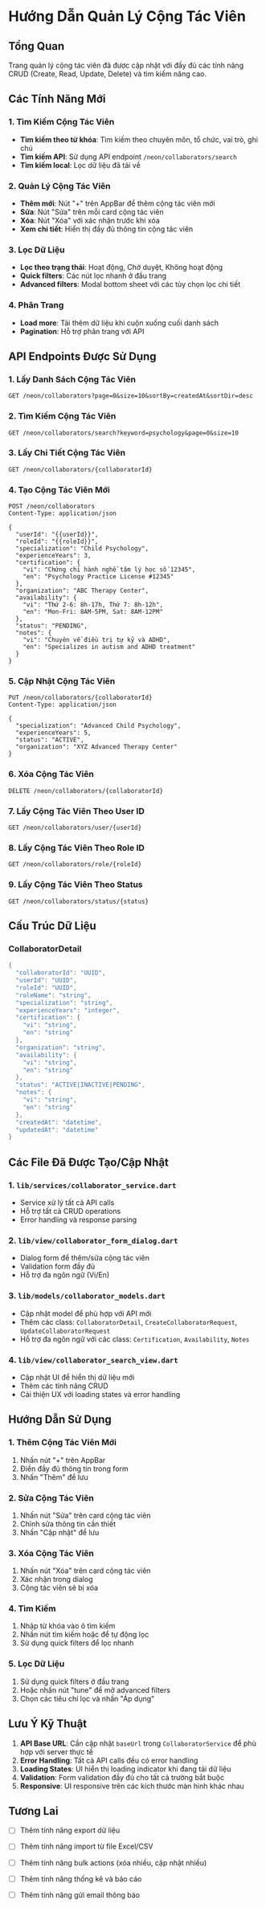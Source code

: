 # Hướng Dẫn Quản Lý Cộng Tác Viên

## Tổng Quan
Trang quản lý cộng tác viên đã được cập nhật với đầy đủ các tính năng CRUD (Create, Read, Update, Delete) và tìm kiếm nâng cao.

## Các Tính Năng Mới

### 1. Tìm Kiếm Cộng Tác Viên
- **Tìm kiếm theo từ khóa**: Tìm kiếm theo chuyên môn, tổ chức, vai trò, ghi chú
- **Tìm kiếm API**: Sử dụng API endpoint `/neon/collaborators/search`
- **Tìm kiếm local**: Lọc dữ liệu đã tải về

### 2. Quản Lý Cộng Tác Viên
- **Thêm mới**: Nút "+" trên AppBar để thêm cộng tác viên mới
- **Sửa**: Nút "Sửa" trên mỗi card cộng tác viên
- **Xóa**: Nút "Xóa" với xác nhận trước khi xóa
- **Xem chi tiết**: Hiển thị đầy đủ thông tin cộng tác viên

### 3. Lọc Dữ Liệu
- **Lọc theo trạng thái**: Hoạt động, Chờ duyệt, Không hoạt động
- **Quick filters**: Các nút lọc nhanh ở đầu trang
- **Advanced filters**: Modal bottom sheet với các tùy chọn lọc chi tiết

### 4. Phân Trang
- **Load more**: Tải thêm dữ liệu khi cuộn xuống cuối danh sách
- **Pagination**: Hỗ trợ phân trang với API

## API Endpoints Được Sử Dụng

### 1. Lấy Danh Sách Cộng Tác Viên
```
GET /neon/collaborators?page=0&size=10&sortBy=createdAt&sortDir=desc
```

### 2. Tìm Kiếm Cộng Tác Viên
```
GET /neon/collaborators/search?keyword=psychology&page=0&size=10
```

### 3. Lấy Chi Tiết Cộng Tác Viên
```
GET /neon/collaborators/{collaboratorId}
```

### 4. Tạo Cộng Tác Viên Mới
```
POST /neon/collaborators
Content-Type: application/json

{
  "userId": "{{userId}}",
  "roleId": "{{roleId}}",
  "specialization": "Child Psychology",
  "experienceYears": 3,
  "certification": {
    "vi": "Chứng chỉ hành nghề tâm lý học số 12345",
    "en": "Psychology Practice License #12345"
  },
  "organization": "ABC Therapy Center",
  "availability": {
    "vi": "Thứ 2-6: 8h-17h, Thứ 7: 8h-12h",
    "en": "Mon-Fri: 8AM-5PM, Sat: 8AM-12PM"
  },
  "status": "PENDING",
  "notes": {
    "vi": "Chuyên về điều trị tự kỷ và ADHD",
    "en": "Specializes in autism and ADHD treatment"
  }
}
```

### 5. Cập Nhật Cộng Tác Viên
```
PUT /neon/collaborators/{collaboratorId}
Content-Type: application/json

{
  "specialization": "Advanced Child Psychology",
  "experienceYears": 5,
  "status": "ACTIVE",
  "organization": "XYZ Advanced Therapy Center"
}
```

### 6. Xóa Cộng Tác Viên
```
DELETE /neon/collaborators/{collaboratorId}
```

### 7. Lấy Cộng Tác Viên Theo User ID
```
GET /neon/collaborators/user/{userId}
```

### 8. Lấy Cộng Tác Viên Theo Role ID
```
GET /neon/collaborators/role/{roleId}
```

### 9. Lấy Cộng Tác Viên Theo Status
```
GET /neon/collaborators/status/{status}
```

## Cấu Trúc Dữ Liệu

### CollaboratorDetail
```dart
{
  "collaboratorId": "UUID",
  "userId": "UUID", 
  "roleId": "UUID",
  "roleName": "string",
  "specialization": "string",
  "experienceYears": "integer",
  "certification": {
    "vi": "string",
    "en": "string"
  },
  "organization": "string",
  "availability": {
    "vi": "string", 
    "en": "string"
  },
  "status": "ACTIVE|INACTIVE|PENDING",
  "notes": {
    "vi": "string",
    "en": "string"
  },
  "createdAt": "datetime",
  "updatedAt": "datetime"
}
```

## Các File Đã Được Tạo/Cập Nhật

### 1. `lib/services/collaborator_service.dart`
- Service xử lý tất cả API calls
- Hỗ trợ tất cả CRUD operations
- Error handling và response parsing

### 2. `lib/view/collaborator_form_dialog.dart`
- Dialog form để thêm/sửa cộng tác viên
- Validation form đầy đủ
- Hỗ trợ đa ngôn ngữ (Vi/En)

### 3. `lib/models/collaborator_models.dart`
- Cập nhật model để phù hợp với API mới
- Thêm các class: `CollaboratorDetail`, `CreateCollaboratorRequest`, `UpdateCollaboratorRequest`
- Hỗ trợ đa ngôn ngữ với các class: `Certification`, `Availability`, `Notes`

### 4. `lib/view/collaborator_search_view.dart`
- Cập nhật UI để hiển thị dữ liệu mới
- Thêm các tính năng CRUD
- Cải thiện UX với loading states và error handling

## Hướng Dẫn Sử Dụng

### 1. Thêm Cộng Tác Viên Mới
1. Nhấn nút "+" trên AppBar
2. Điền đầy đủ thông tin trong form
3. Nhấn "Thêm" để lưu

### 2. Sửa Cộng Tác Viên
1. Nhấn nút "Sửa" trên card cộng tác viên
2. Chỉnh sửa thông tin cần thiết
3. Nhấn "Cập nhật" để lưu

### 3. Xóa Cộng Tác Viên
1. Nhấn nút "Xóa" trên card cộng tác viên
2. Xác nhận trong dialog
3. Cộng tác viên sẽ bị xóa

### 4. Tìm Kiếm
1. Nhập từ khóa vào ô tìm kiếm
2. Nhấn nút tìm kiếm hoặc để tự động lọc
3. Sử dụng quick filters để lọc nhanh

### 5. Lọc Dữ Liệu
1. Sử dụng quick filters ở đầu trang
2. Hoặc nhấn nút "tune" để mở advanced filters
3. Chọn các tiêu chí lọc và nhấn "Áp dụng"

## Lưu Ý Kỹ Thuật

1. **API Base URL**: Cần cập nhật `baseUrl` trong `CollaboratorService` để phù hợp với server thực tế
2. **Error Handling**: Tất cả API calls đều có error handling
3. **Loading States**: UI hiển thị loading indicator khi đang tải dữ liệu
4. **Validation**: Form validation đầy đủ cho tất cả trường bắt buộc
5. **Responsive**: UI responsive trên các kích thước màn hình khác nhau

## Tương Lai

- [ ] Thêm tính năng export dữ liệu
- [ ] Thêm tính năng import từ file Excel/CSV
- [ ] Thêm tính năng bulk actions (xóa nhiều, cập nhật nhiều)
- [ ] Thêm tính năng thống kê và báo cáo
- [ ] Thêm tính năng gửi email thông báo


